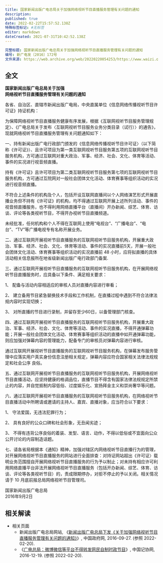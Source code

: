 ```yaml
---
title: 国家新闻出版广电总局关于加强网络视听节目直播服务管理有关问题的通知
description:
published: true
date: 2022-02-22T15:57:52.138Z
特殊标签标记: #无标签
editor: markdown
dateCreated: 2021-07-31T10:42:52.138Z
---
```


```YAML
完整标题: 国家新闻出版广电总局关于加强网络视听节目直播服务管理有关问题的通知
编号: 新广电发〔2016〕172号
文件来源: https://web.archive.org/web/20220220054253/https://www.waizi.org.cn/doc/66063.html
```

## 全文

**国家新闻出版广电总局关于加强**<br>
**网络视听节目直播服务管理有关问题的通知**

各省、自治区、直辖市新闻出版广电局，中央直属单位《信息网络传播视听节目许可证》持证机构：

为保障网络视听节目直播服务健康有序发展，根据《互联网视听节目服务管理规定〉、《广电总局关于发布〈互联网视听节目服务业务分类目录（试行）〉的通告》，现就网络视听节目直播服务管理有关问题通知如下：

一、持有新闻出版广电行政部门颁发的《信息网络传播视听节目许可证〉（以下简称《许可证》）、且许可项目为第一类互联网视听节目服务第五项的互联网视听节目服务机构，方可通过互联网对重大政治、军事、经济、社会、文化、体育等活动、事件的实况进行视音频直播。

持有《许可证》且许可项目为第二类互联网视听节目服务第七项的互联网视听节目服务机构，方可通过互院网对一般社会团体文化活动、体育赛事等组织活动的实况进行视音频直播。

不符合上述条件的机构及个人，包括开设互联网直播间以个人网络演艺形式开展直播业务但不持有《许可证》的机构，均不得通过互联网开展上述所列活动、事件的视音频直播服务，也不得利用网络直播平台（直播间）开办新闻、综艺、体育、访谈、评论等各类视听节目，不得开办视听节目直播频道。

未经批准，任何机构和个人不得在互联网上使用“电视台”、“广播电台”、“电台”、“TV”等广播电视专有名称开展业务。

二、通过互联网开展视听节目直播服务的互联网视听节目服务机构，开展重大政治、军事、经济、社会、文化、体育等活动、事件的实况直播前5天，开展一般社会团体文化活动、体育赛事等组织活动的实况直播前 48 小时，应将拟直播的具体活动相关信息报所在地省级新闻出版广电行政部门备案.

三、通过互联网开展视听节目直播服务的互联网视听节目服务机构，在开展网络视听节目直播服务时，应具备以下条件、满足相关要求：

1、	配备与活动内容相适应的审核人员对直播内容进行审看；

2、	建立备用节目紧急替换技术手段和工作机制，在直播过程中遇到不符合法律法规内容时实现切换；

3、	对所直播的节目进行录制，并留存至少60日，以备管理部门核查。

四、通过互联网开展视听节目直播服务的互联网视听节目服务机构，开展重大政治、军事、经济、社会、文化、体育等活动、事件的实况直播，不得开通弹幕功能；开展一般社会团体文化活动、体育赛事等组织活动的直播中如开通弹幕功能，则应加强对弹幕内容的管理能力，配备专门的审核员对弹幕内容进行审核。

通过互联网开展视听节目直播服务的互联网视听节目服务机构，在弹幕发布服务管理中应落实用户真实身份信息注册相关规定，弹幕内容应符合国家相关法律法规规定和社会公序  良俗。

五、通过互联网开展视听节目直播服务的互联网视听节目服务机构，开展网络视听节目直播活动，应坚持健康的格调品位，直播节目不得含有国家法律法规规定所禁止的内容，并自觉抵制内容低俗、过度娱乐化、宣扬拜金主义和崇尚奢华等问题。

六、通过互联网开展视听节目直播服务的互联网视听节目服务机构，在网络视听节目直播活动中所聘请或邀请的主持人、嘉宾、直播对象，应当符合以下要求：

1、	守法爱国，无违法犯罪行为；

2、	具有良好的公众口碑和社会形象，无丑闻劣迹；

3、	不得有违背公序良俗的着装、发型、语言、动作，不得以低俗或不宜面向公众公开讨论的内容制造话题。

七、请各省局根据本《通知》精神，加强对辖区内网络视听节目直播行为的管理，对开展网络视听节目直播服务的网站进行全面排查：对持证网站超出《许可证〉载明业务范围擅自开展网络视听节目直播服务的行为予以制止；对未持有相应许可利用网络直播平台非法开展网络视听节目直播服务（包括开办新闻、综艺、体育、访谈、评论等各类视听节目）的，责成限期停办，对拒不停止的予以关闭。相关情况请于 10 月底前报总局网络视听节目管理司。

国家新闻出版广电总局<br>
2016年9月2日

## 相关解读

+ 相关页面
    + 新闻出版广电总局网站, 《[新闻出版广电总局下发《关于加强网络视听节目直播服务管理有关问题的通知》](https://web.archive.org/web/20160928155837/http://www.gov.cn/xinwen/2016-09/27/content_5112297.htm)》, 中国政府网, 2016-09-27. (参照 2022-02-20).
    + 《[广电总局：微博微信等平台不得转发网民自制时政节目](https://web.archive.org/web/20210720031027/http://www.xinhuanet.com/zgjx/2016-12/19/c_135915887_2.htm)》, 中国记协网, 2016-12-19. (参照 2022-02-20).
